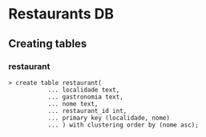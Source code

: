 # Restaurants DB

## Creating tables

### restaurant

	> create table restaurant(
               ... localidade text,
               ... gastronomia text,
               ... nome text,
               ... restaurant_id int,
               ... primary key (localidade, nome)
               ... ) with clustering order by (nome asc);
               
### 
